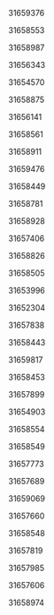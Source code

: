 31659376

31658553

31658987

31656343

31654570

31658875

31656141

31658561

31658911

31659476

31658449

31658781

31658928

31657406

31658826

31658505

31653996

31652304

31657838

31658443

31659817

31658453

31657899

31654903

31658554

31658549

31657773

31657689

31659069

31657660

31658548

31657819

31657985

31657606

31658974

